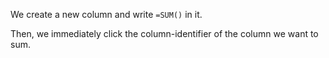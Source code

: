We create a new column and write `=SUM()` in it.

Then, we immediately click the column-identifier of the column we want to sum.
